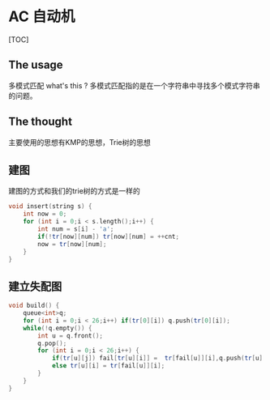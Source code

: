 # AC 自动机
[TOC]
## The usage
多模式匹配
what's this ?
多模式匹配指的是在一个字符串中寻找多个模式字符串的问题。

## The thought
主要使用的思想有KMP的思想，Trie树的思想
## 建图
建图的方式和我们的trie树的方式是一样的
```cpp
void insert(string s) {
    int now = 0;
    for (int i = 0;i < s.length();i++) {
        int num = s[i] - 'a';
        if(!tr[now][num]) tr[now][num] = ++cnt;
        now = tr[now][num];
    }
}
```

## 建立失配图
```cpp
void build() {
    queue<int>q;
    for (int i = 0;i < 26;i++) if(tr[0][i]) q.push(tr[0][i]);
    while(!q.empty()) {
        int u = q.front();
        q.pop();
        for (int i = 0;i < 26;i++) {
            if(tr[u][j]) fail[tr[u][i]] =  tr[fail[u]][i],q.push(tr[u][j]);
            else tr[u][i] = tr[fail[u]][i];
        }
    }
}
```



